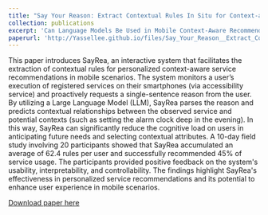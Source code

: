 ```yaml
---
title: "Say Your Reason: Extract Contextual Rules In Situ for Context-aware Service Recommendation"
collection: publications
excerpt: 'Can Language Models Be Used in Mobile Context-Aware Recommender System?'
paperurl: 'http://Yassellee.github.io/files/Say_Your_Reason__Extract_Contextual_Rules_In_Situ_for_Context_aware_Service_Recommendation.pdf'
---
```

This paper introduces SayRea, an interactive system that facilitates the extraction of contextual rules for personalized context-aware service recommendations in mobile scenarios. The system monitors a user’s execution of registered services on their smartphones (via accessibility service) and proactively requests a single-sentence reason from the user. By utilizing a Large Language Model (LLM), SayRea parses the reason and predicts contextual relationships between the observed service and potential contexts (such as setting the alarm clock deep in the evening). In this way, SayRea can significantly reduce the cognitive load on users in anticipating future needs and selecting contextual attributes. A 10-day field study involving 20 participants showed that SayRea accumulated an average of 62.4 rules per user and successfully recommended 45\% of service usage. The participants provided positive feedback on the system's usability, interpretability, and controllability. The findings highlight SayRea's effectiveness in personalized service recommendations and its potential to enhance user experience in mobile scenarios.

[Download paper here](http://Yassellee.github.io/files/Say_Your_Reason__Extract_Contextual_Rules_In_Situ_for_Context_aware_Service_Recommendation.pdf)